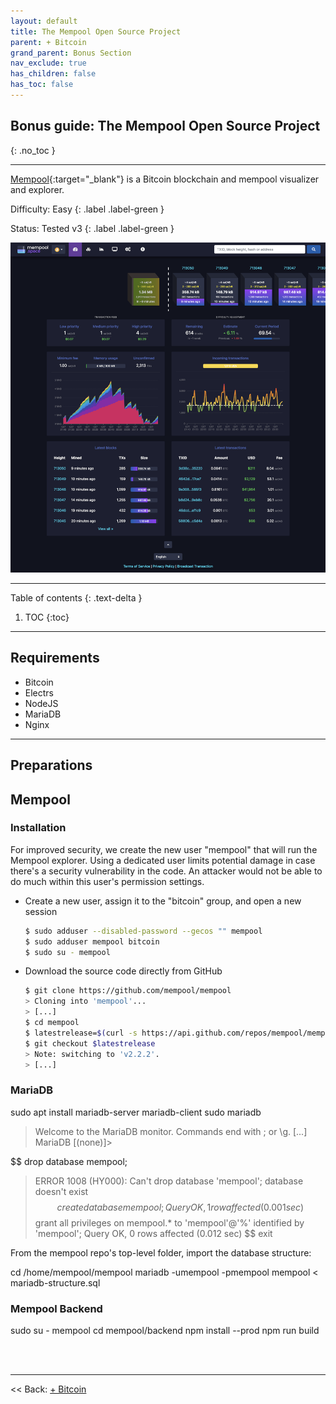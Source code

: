 ```yaml
---
layout: default
title: The Mempool Open Source Project
parent: + Bitcoin
grand_parent: Bonus Section
nav_exclude: true
has_children: false
has_toc: false
---
```


## Bonus guide: The Mempool Open Source Project
{: .no_toc }

---

[Mempool](https://github.com/mempool/mempool){:target="_blank"} is a Bitcoin blockchain and mempool visualizer and explorer.

Difficulty: Easy
{: .label .label-green }

Status: Tested v3
{: .label .label-green }

![Mempool](../../images/mempool.png)

---

Table of contents
{: .text-delta }

1. TOC
{:toc}

---

## Requirements

* Bitcoin
* Electrs
* NodeJS
* MariaDB
* Nginx

---

## Preparations


## Mempool

### Installation

For improved security, we create the new user "mempool" that will run the Mempool explorer. Using a dedicated user limits potential damage in case there's a security vulnerability in the code. An attacker would not be able to do much within this user's permission settings.

* Create a new user, assign it to the "bitcoin" group, and open a new session

  ```sh
  $ sudo adduser --disabled-password --gecos "" mempool
  $ sudo adduser mempool bitcoin
  $ sudo su - mempool
  ```

* Download the source code directly from GitHub

  ```sh
  $ git clone https://github.com/mempool/mempool
  > Cloning into 'mempool'...
  > [...]
  $ cd mempool
  $ latestrelease=$(curl -s https://api.github.com/repos/mempool/mempool/releases/latest|grep tag_name|head -1|cut -d '"' -f4)
  $ git checkout $latestrelease
  > Note: switching to 'v2.2.2'.
  > [...]
  ```

### MariaDB

sudo apt install mariadb-server mariadb-client
sudo mariadb
> Welcome to the MariaDB monitor.  Commands end with ; or \g.
> [...]
> MariaDB [(none)]>

  $$ drop database mempool;
  > ERROR 1008 (HY000): Can't drop database 'mempool'; database doesn't exist
  $$ create database mempool;
  > Query OK, 1 row affected (0.001 sec)
  $$ grant all privileges on mempool.* to 'mempool'@'%' identified by 'mempool';
  > Query OK, 0 rows affected (0.012 sec)
  $$ exit


From the mempool repo's top-level folder, import the database structure:

cd /home/mempool/mempool
mariadb -umempool -pmempool mempool < mariadb-structure.sql

### Mempool Backend

sudo su - mempool
cd mempool/backend
npm install --prod
npm run build

<br /><br />

---

<< Back: [+ Bitcoin](index.md)
